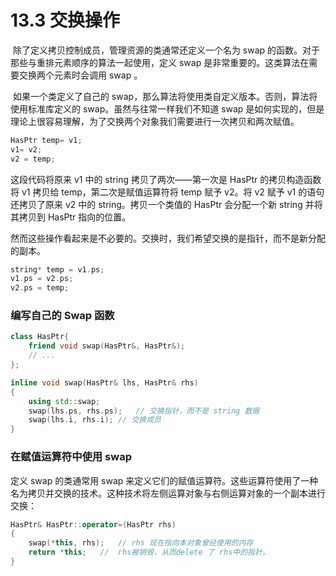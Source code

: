 # 13.3 交换操作

​	除了定义拷贝控制成员，管理资源的类通常还定义一个名为 swap 的函数。对于那些与重排元素顺序的算法一起使用，定义 swap 是非常重要的。这类算法在需要交换两个元素时会调用 swap 。

​	如果一个类定义了自己的 swap，那么算法将使用类自定义版本。否则，算法将使用标准库定义的 swap。虽然与往常一样我们不知道 swap 是如何实现的，但是理论上很容易理解，为了交换两个对象我们需要进行一次拷贝和两次赋值。

```c++
HasPtr temp= v1;
v1= v2;
v2 = temp;
```

这段代码将原来 v1 中的 string 拷贝了两次——第一次是 HasPtr 的拷贝构造函数将 v1 拷贝给 temp，第二次是赋值运算符将 temp 赋予 v2。将 v2 赋予 v1 的语句还拷贝了原来 v2 中的 string。拷贝一个类值的 HasPtr 会分配一个新 string 并将其拷贝到 HasPtr 指向的位置。

​	然而这些操作看起来是不必要的。交换时，我们希望交换的是指针，而不是新分配的副本。

```c++
string* temp = v1.ps;
v1.ps = v2.ps;
v2.ps = temp;
```

### 编写自己的 Swap 函数

```c++
class HasPtr{
    friend void swap(HasPtr&, HasPtr&);
    // ...
};

inline void swap(HasPtr& lhs, HasPtr& rhs)
{
    using std::swap;
    swap(lhs.ps, rhs.ps);	// 交换指针，而不是 string 数据
    swap(lhs.i, rhs.i);	// 交换成员
}
```

### 在赋值运算符中使用 swap

定义 swap 的类通常用 swap 来定义它们的赋值运算符。这些运算符使用了一种名为拷贝并交换的技术。这种技术将左侧运算对象与右侧运算对象的一个副本进行交换：

```c++
HasPtr& HasPtr::operator=(HasPtr rhs)
{
    swap(*this, rhs);	// rhs 现在指向本对象曾经使用的内存
    return *this;	//	rhs被销毁，从而delete 了 rhs中的指针。
}
```

